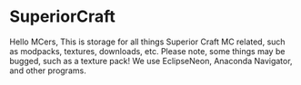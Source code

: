 # SuperiorCraft
Hello MCers,
This is storage for all things Superior Craft MC related, such as modpacks, textures, downloads, etc.
Please note, some things may be bugged, such as a texture pack!
We use EclipseNeon, Anaconda Navigator, and other programs.
